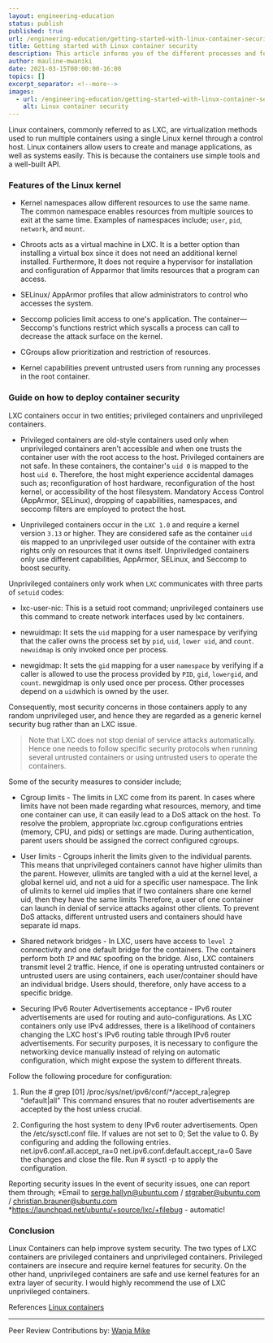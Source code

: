 ```yaml
---
layout: engineering-education
status: publish
published: true
url: /engineering-education/getting-started-with-linux-container-security/
title: Getting started with Linux container security
description: This article informs you of the different processes and features involved in promoting Linux container security. It also guides you on how to enhance LXC container security.
author: mauline-mwaniki
date: 2021-03-15T00:00:00-16:00
topics: []
excerpt_separator: <!--more-->
images:
  - url: /engineering-education/getting-started-with-linux-container-security/
    alt: Linux container security
---
```

Linux containers, commonly referred to as LXC, are virtualization methods used to run multiple containers using a single Linux kernel through a control host. Linux containers allow users to create and manage applications, as well as systems easily. This is because the containers use simple tools and a well-built API.
<!--more-->

### Features of the Linux kernel
- Kernel namespaces allow different resources to use the same name. The common namespace enables resources from multiple sources to exit at the same time. Examples of namespaces include; `user`, `pid`, `network`, and `mount`.

- Chroots acts as a virtual machine in LXC. It is a better option than installing a virtual box since it does not need an additional kernel installed. Furthermore, It does not require a hypervisor for installation and configuration of Apparmor that limits resources that a program can access.

- SELinux/ AppArmor profiles that allow administrators to control who accesses the system.

- Seccomp policies limit access to one's application. The container—Seccomp's functions restrict which syscalls a process can call to decrease the attack surface on the kernel.

- CGroups allow prioritization and restriction of resources.

- Kernel capabilities prevent untrusted users from running any processes in the root container. 

### Guide on how to deploy container security
LXC containers occur in two entities; privileged containers and unprivileged containers.

- Privileged containers are old-style containers used only when unprivileged containers aren't accessible and when one trusts the container user with the root access to the host. Privileged containers are not safe. In these containers, the container's `uid 0` is mapped to the host `uid 0`. Therefore, the host might experience accidental damages such as; reconfiguration of host hardware, reconfiguration of the host kernel, or accessibility of the host filesystem. Mandatory Access Control (AppArmor, SELinux), dropping of capabilities, namespaces, and seccomp filters are employed to protect the host.

- Unprivileged containers occur in the `LXC 1.0` and require a kernel version `3.13` or higher. They are considered safe as the container `uid 0`is mapped to an unprivileged user outside of the container with extra rights only on resources that it owns itself. Unpriviledged containers only use different capabilities, AppArmor, SELinux, and Seccomp to boost security.

Unprivileged containers only work when `LXC` communicates with three parts of `setuid` codes: 

- lxc-user-nic: This is a setuid root command; unprivileged containers use this command to create network interfaces used by lxc containers.

- newuidmap: It sets the `uid` mapping for a user namespace by verifying that the caller owns the process set by `pid`, `uid`, `lower uid`, and `count`. `newuidmap` is only invoked once per process.

- newgidmap: It sets the `gid` mapping for a user `namespace` by verifying if a caller is allowed to use the process provided by `PID`, `gid`, `lowergid`, and `count`. newgidmap is only used once per process. Other processes depend on a `uid`which is owned by the user.

Consequently, most security concerns in those containers apply to any random unprivileged user, and hence they are regarded as a generic kernel security bug rather than an LXC issue.
> Note that LXC does not stop denial of service attacks automatically. Hence one needs to follow specific security protocols when running several untrusted containers or using untrusted users to operate the containers. 

Some of the security measures to consider include;

- Cgroup limits - 
The limits in LXC come from its parent. In cases where limits have not been made regarding what resources, memory, and time one container can use, it can easily lead to a DoS attack on the host. To resolve the problem, appropriate lxc.cgroup configurations entries (memory, CPU, and pids) or settings are made. During authentication, parent users should be assigned the correct configured cgroups. 

- User limits - Cgroups inherit the limits given to the individual parents. This means that unprivileged containers cannot have higher ulimits than the parent. However, ulimits are tangled with a uid at the kernel level, a global kernel uid, and not a uid for a specific user namespace. The link of ulimits to kernel uid implies that if two containers share one kernel uid, then they have the same limits Therefore, a user of one container can launch in denial of service attacks against other clients. To prevent DoS attacks, different untrusted users and containers should have separate id maps.

- Shared network bridges - In LXC, users have access to `level 2` connectivity and one default bridge for the containers. The containers perform both `IP` and `MAC` spoofing on the bridge. Also, LXC containers transmit level 2 traffic. Hence, if one is operating untrusted containers or untrusted users are using containers, each user/container should have an individual bridge. Users should, therefore, only have access to a specific bridge.

- Securing IPv6 Router Advertisements acceptance -
IPv6 router advertisements are used for routing and auto-configurations. As LXC containers only use IPv4 addresses, there is a likelihood of containers changing the LXC host's IPv6 routing table through IPv6 router advertisements. For security purposes, it is necessary to configure the networking device manually instead of relying on automatic configuration, which might expose the system to different threats.

Follow the following procedure for configuration:
1. Run the # grep [01]
/proc/sys/net/ipv6/conf/*/accept_ra|egrep "default|all" This command ensures that no router advertisements are accepted by the host unless crucial.

2. Configuring the host system to deny IPv6 router advertisements.
Open the /etc/sysctl.conf file.
If values are not set to 0;  Set the value to 0. By configuring and adding the following entries.
 net.ipv6.conf.all.accept_ra=0 
net.ipv6.conf.default.accept_ra=0 
Save the changes and close the file.
Run # sysctl -p to apply the configuration.


Reporting security issues
In the event of security issues, one can report them through;
  *Email to serge.hallyn@ubuntu.com / stgraber@ubuntu.com / christian.brauner@ubuntu.com
  *https://launchpad.net/ubuntu/+source/lxc/+filebug - automatic!


### Conclusion
Linux Containers can help improve system security. The two types of LXC containers are privileged containers and unprivileged containers. Privileged containers are insecure and require kernel features for security. On the other hand, unprivileged containers are safe and use kernel features for an extra layer of security. I would highly recommend the use of LXC unprivileged containers.


References 
[Linux containers](https://linuxcontainers.org/)

---
Peer Review Contributions by: [Wanja Mike](/engineering-education/authors/michael-barasa/)
